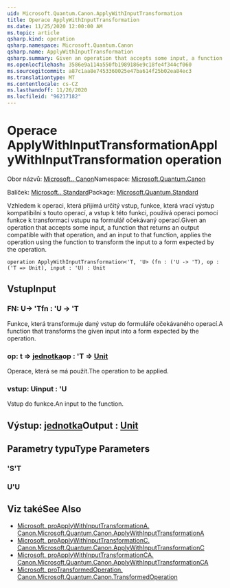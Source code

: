 ```yaml
---
uid: Microsoft.Quantum.Canon.ApplyWithInputTransformation
title: Operace ApplyWithInputTransformation
ms.date: 11/25/2020 12:00:00 AM
ms.topic: article
qsharp.kind: operation
qsharp.namespace: Microsoft.Quantum.Canon
qsharp.name: ApplyWithInputTransformation
qsharp.summary: Given an operation that accepts some input, a function that returns an output compatible with that operation, and an input to that function, applies the operation using the function to transform the input to a form expected by the operation.
ms.openlocfilehash: 3586e9a114a550fb1989186e9c18fe4f344cf060
ms.sourcegitcommit: a87c1aa8e7453360025e47ba614f25b02ea84ec3
ms.translationtype: MT
ms.contentlocale: cs-CZ
ms.lasthandoff: 11/26/2020
ms.locfileid: "96217182"
---
```

# <a name="applywithinputtransformation-operation"></a><span data-ttu-id="e83b6-102">Operace ApplyWithInputTransformation</span><span class="sxs-lookup"><span data-stu-id="e83b6-102">ApplyWithInputTransformation operation</span></span>

<span data-ttu-id="e83b6-103">Obor názvů: [Microsoft.. Canon](xref:Microsoft.Quantum.Canon)</span><span class="sxs-lookup"><span data-stu-id="e83b6-103">Namespace: [Microsoft.Quantum.Canon](xref:Microsoft.Quantum.Canon)</span></span>

<span data-ttu-id="e83b6-104">Balíček: [Microsoft.. Standard](https://nuget.org/packages/Microsoft.Quantum.Standard)</span><span class="sxs-lookup"><span data-stu-id="e83b6-104">Package: [Microsoft.Quantum.Standard](https://nuget.org/packages/Microsoft.Quantum.Standard)</span></span>


<span data-ttu-id="e83b6-105">Vzhledem k operaci, která přijímá určitý vstup, funkce, která vrací výstup kompatibilní s touto operací, a vstup k této funkci, používá operaci pomocí funkce k transformaci vstupu na formulář očekávaný operací.</span><span class="sxs-lookup"><span data-stu-id="e83b6-105">Given an operation that accepts some input, a function that returns an output compatible with that operation, and an input to that function, applies the operation using the function to transform the input to a form expected by the operation.</span></span>

```qsharp
operation ApplyWithInputTransformation<'T, 'U> (fn : ('U -> 'T), op : ('T => Unit), input : 'U) : Unit
```


## <a name="input"></a><span data-ttu-id="e83b6-106">Vstup</span><span class="sxs-lookup"><span data-stu-id="e83b6-106">Input</span></span>

### <a name="fn--u---t"></a><span data-ttu-id="e83b6-107">FN: U-> 'T</span><span class="sxs-lookup"><span data-stu-id="e83b6-107">fn : 'U -> 'T</span></span>

<span data-ttu-id="e83b6-108">Funkce, která transformuje daný vstup do formuláře očekávaného operací.</span><span class="sxs-lookup"><span data-stu-id="e83b6-108">A function that transforms the given input into a form expected by the operation.</span></span>


### <a name="op--t--unit"></a><span data-ttu-id="e83b6-109">op: t => [jednotka](xref:microsoft.quantum.lang-ref.unit)</span><span class="sxs-lookup"><span data-stu-id="e83b6-109">op : 'T => [Unit](xref:microsoft.quantum.lang-ref.unit)</span></span> 

<span data-ttu-id="e83b6-110">Operace, která se má použít.</span><span class="sxs-lookup"><span data-stu-id="e83b6-110">The operation to be applied.</span></span>


### <a name="input--u"></a><span data-ttu-id="e83b6-111">vstup: U</span><span class="sxs-lookup"><span data-stu-id="e83b6-111">input : 'U</span></span>

<span data-ttu-id="e83b6-112">Vstup do funkce.</span><span class="sxs-lookup"><span data-stu-id="e83b6-112">An input to the function.</span></span>



## <a name="output--unit"></a><span data-ttu-id="e83b6-113">Výstup: [jednotka](xref:microsoft.quantum.lang-ref.unit)</span><span class="sxs-lookup"><span data-stu-id="e83b6-113">Output : [Unit](xref:microsoft.quantum.lang-ref.unit)</span></span>



## <a name="type-parameters"></a><span data-ttu-id="e83b6-114">Parametry typu</span><span class="sxs-lookup"><span data-stu-id="e83b6-114">Type Parameters</span></span>

### <a name="t"></a><span data-ttu-id="e83b6-115">'S</span><span class="sxs-lookup"><span data-stu-id="e83b6-115">'T</span></span>


### <a name="u"></a><span data-ttu-id="e83b6-116">U</span><span class="sxs-lookup"><span data-stu-id="e83b6-116">'U</span></span>



## <a name="see-also"></a><span data-ttu-id="e83b6-117">Viz také</span><span class="sxs-lookup"><span data-stu-id="e83b6-117">See Also</span></span>

- [<span data-ttu-id="e83b6-118">Microsoft. proApplyWithInputTransformationA. Canon.</span><span class="sxs-lookup"><span data-stu-id="e83b6-118">Microsoft.Quantum.Canon.ApplyWithInputTransformationA</span></span>](xref:Microsoft.Quantum.Canon.ApplyWithInputTransformationA)
- [<span data-ttu-id="e83b6-119">Microsoft. proApplyWithInputTransformationC. Canon.</span><span class="sxs-lookup"><span data-stu-id="e83b6-119">Microsoft.Quantum.Canon.ApplyWithInputTransformationC</span></span>](xref:Microsoft.Quantum.Canon.ApplyWithInputTransformationC)
- [<span data-ttu-id="e83b6-120">Microsoft. proApplyWithInputTransformationCA. Canon.</span><span class="sxs-lookup"><span data-stu-id="e83b6-120">Microsoft.Quantum.Canon.ApplyWithInputTransformationCA</span></span>](xref:Microsoft.Quantum.Canon.ApplyWithInputTransformationCA)
- [<span data-ttu-id="e83b6-121">Microsoft. proTransformedOperation. Canon.</span><span class="sxs-lookup"><span data-stu-id="e83b6-121">Microsoft.Quantum.Canon.TransformedOperation</span></span>](xref:Microsoft.Quantum.Canon.TransformedOperation)